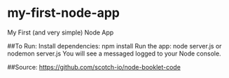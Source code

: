 # my-first-node-app
My First (and very simple) Node App

##To Run:
Install dependencies: npm install
Run the app: node server.js or nodemon server.js
You will see a messaged logged to your Node console.

##Source: https://github.com/scotch-io/node-booklet-code
